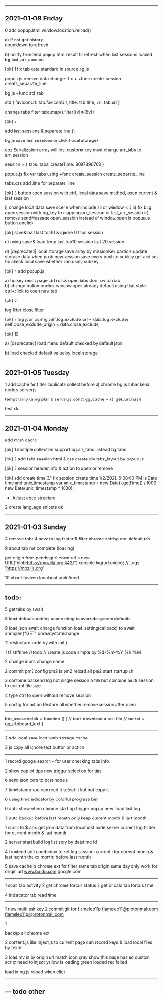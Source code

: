 
------------------
2021-01-08 Friday
------------------

0 add popup.html
window.location.reload()

a) if not get history  
  countdown to refresh

b) notify frondend popup.html result 
  to refresh when last sessions loaded
  bg.last_arr_seesion


[ok] 1
fix tab data standard in source bg.js

popup.js 
remove data changer-fix
+
+func create_session
      create_separate_line

bg.js
+func std_tab

  std {
    favIconUrl: tab.favIconUrl,
    title: tab.title,
    url: tab.url
  }

change tabs filter tabs.map().filter((v)=>(!!v))


[ok] 2

add last sessions & separate line ()

bg.js
save last sessions onclick (local storage)

coz Serialization array will lost custorm key 
must change arr_tabs to arr_session

session = {
  tabs: tabs,
  createTime: 8097896768
}

popup.js
fix var tabs using
+func
create_session
create_separate_line

tabs.css
add .line for separate_line


[ok] 3
button open session with ctrl, local data save method, open current & last session

i)
change local data save scene
when include all or window < 5 
ii)
fix bug: open session with bg_key 
to mapping arr_session or last_arr_session
iii)
remove sendMessage open_session
instead of window.open in popup.js button.onclick

[ok] 
save&load last top10 & ignore 0 tabs session

c)
  using save & load keep last top10 session
  last 20 session

d) [deprecated] 
  local storage save array by missionKey
  particle update storage data 
  when push new session
  save every push to subkey
  get and set fix
  check local save
  whether can using subkey


[ok] 4
add popup.js

a) hotkey
result page 
ctrl+click open tabs dont switch tab  
b) change button onclick
window.open
already default using that style ctrl+click to open new tab



[ok] 6 

log filter
close filter

[ok] 7 log json config
    self.log_exclude_url = data.log_exclude;
    self.close_exclude_origin = data.close_exclude;

[ok] 10 
 
a)  [deprecated] 
load menu default checked
by default json

b) load checked default value by local storage


------------------
2021-01-05 Tuesday
------------------

1 add cache for filter duplicate collect before
  a) chrome bg.js 
  b)backend nodejs server.js

temporarily using plan b
    server.js
    const gg_cache = {};
    get_url_hash

test ok

------------------
2021-01-04 Monday
------------------

add mem cache

[ok] 1 multiple collection support
  bg.arr_tabs instead bg.tabs

[ok] 2 add tabs seesion html & css
  create div tabs_layout by popup.js

[ok] 3 session header
  info & action to open or remove

[ok] add create time
3.1 fix session create time 1/2/2021, 6:08:00 PM
  js Date time and unix_timestamp
  var unix_timestamp = new Date().getTime() / 1000
  new Date(unix_timestamp * 1000);

* Adjust code structure



2 create language snipets
ok

------------------
2021-01-03 Sunday
------------------

3 remove tabs
4 save to log folder
5 filter chrome setting etc. default tab




9 about  tab not complete (loading)

  get origin from pendingurl
  const url = new URL("blob:https://mozilla.org:443/")
  console.log(url.origin); // Logs 'https://mozilla.org'

10 about favicon
   localhost
   undefined


------------------
todo:
------------------


5 
get tabs
by await

8
load defaults setting
user setting to override system defaults    

9 load json await
change function load_setting(callback) 
to await 
xhr.open("GET"
onreadystatechange

11
restucture code 
by with init()



1
t1 strftime
// todo
// create js code simple by %d-%m-%Y %H:%M

2 change icons
  change name


2 commit pm2 config
  pm2 ls
  pm2 reload all
  pm2 start
  startup sh

3 combine backend log
  not single session a file
  but combine multi session
  to control file size


4 type ctrl to open without remove session

5 config
  for action Restore all
  whether remove session after open

------------------

btn_save.onclick = function () {
  // todo download a text file
  // var txt = gg_clipboard_text
}

------------------


2 add local save
  local web storage cache

3  js copy all
  ignore text button or action



------------------

1 record google search -
  for user checking tabs info

2 show copied tips
  now trigger selection for tips







6 send json cors to post nodejs

7 timetstamp
  you can read it 
  select it 
  but not copy it

8 using time indicator
  by colorful prograss bar





0 auto show when chrome start up
  trigger popup need load last log
	


3 auto backup before last month
  only keep current month & last month

1 scroll to $.ajax get json data
  from localhost node server
  current log folder: for current month & last month


2 server start build log list
  sory by datetime id

4 frontend add combobox to set log session:
	current : for current month & last month
	the xx month: before last month

5 save cache in chrome ext
  for filter same tab origin same day
  only work for origin url
  www.baidu.com
  google.com



--------------------------


1 scan tab activity
2 get chrome forcus status
3 get or calc tab forcus time

4 indiacator tab read time


--------------------------

1 new multi ssh key
2 commit git for
	flameleo11p
	flameleo11@protonmail.com
	flameleo11p@protonmail.com



1

backup all chrome ext

2
content.js like inject js to current page
can record keys
& load local files by fetch

3 load my js by origin url match
icon gray show this page has no custom script need to inject
yellow is loading
green loaded
red failed


load in bg.js
reload when click



--------------------------
-- todo other
--------------------------
